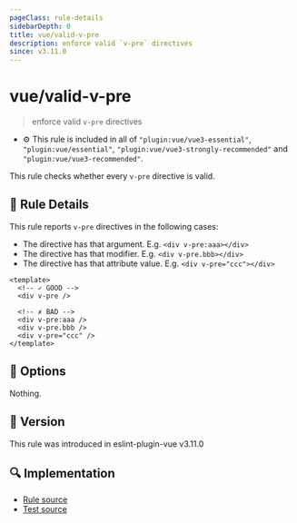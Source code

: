 ```yaml
---
pageClass: rule-details
sidebarDepth: 0
title: vue/valid-v-pre
description: enforce valid `v-pre` directives
since: v3.11.0
---
```


# vue/valid-v-pre

> enforce valid `v-pre` directives

- :gear: This rule is included in all of `"plugin:vue/vue3-essential"`, `"plugin:vue/essential"`, `"plugin:vue/vue3-strongly-recommended"` and `"plugin:vue/vue3-recommended"`.

This rule checks whether every `v-pre` directive is valid.

## :book: Rule Details

This rule reports `v-pre` directives in the following cases:

- The directive has that argument. E.g. `<div v-pre:aaa></div>`
- The directive has that modifier. E.g. `<div v-pre.bbb></div>`
- The directive has that attribute value. E.g. `<div v-pre="ccc"></div>`

<eslint-code-block :rules="{'vue/valid-v-pre': ['error']}">

```vue
<template>
  <!-- ✓ GOOD -->
  <div v-pre />

  <!-- ✗ BAD -->
  <div v-pre:aaa />
  <div v-pre.bbb />
  <div v-pre="ccc" />
</template>
```

</eslint-code-block>

## :wrench: Options

Nothing.

## :rocket: Version

This rule was introduced in eslint-plugin-vue v3.11.0

## :mag: Implementation

- [Rule source](https://github.com/vuejs/eslint-plugin-vue/blob/master/lib/rules/valid-v-pre.js)
- [Test source](https://github.com/vuejs/eslint-plugin-vue/blob/master/tests/lib/rules/valid-v-pre.js)
